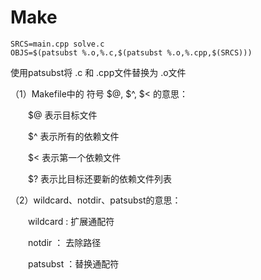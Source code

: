 
# Make 

```shell
SRCS=main.cpp solve.c
OBJS=$(patsubst %.o,%.c,$(patsubst %.o,%.cpp,$(SRCS)))
```
使用patsubst将 .c 和 .cpp文件替换为 .o文件

（1）Makefile中的 符号 $@, $^, $< 的意思：

　　$@  表示目标文件

　　$^  表示所有的依赖文件

　　$<  表示第一个依赖文件

　　$?  表示比目标还要新的依赖文件列表

（2）wildcard、notdir、patsubst的意思：

　　wildcard : 扩展通配符

　　notdir ： 去除路径

　　patsubst ：替换通配符
